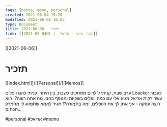 ```yaml
---
tags: [notes, memo, personal] 
created: 2021-06-04 19:20
modified: 2021-06-06 16:03
type: Document
title: תזכיר   2021-06-06
link: [[2021-06-04N1 |  תזכיר אישי - אריאל]]
---
```

[[2021-06-06]]
# תזכיר
[[index.html]]/[[Personal]]/[[Memos]]


ערב שבת, קניתי לילדים ממתקים לשבת, בין היתר, קניתי להם וופלים Loacker
כעבור עשר דקות אריאל מגיע אלי עם כמה וופלים בשקיות ומנופף בהם. מה אתה רוצה?!
הוא רוצה עסקה - אני אתן לך את הוופלים.
ומה בתמורה?! 
תגיד לאמא שתמזוג לי מהמרק הכתום...

#personal
#אריאל
#memo 